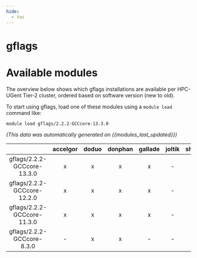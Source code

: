 ```yaml
---
hide:
  - toc
---
```


gflags
======

# Available modules


The overview below shows which gflags installations are available per HPC-UGent Tier-2 cluster, ordered based on software version (new to old).

To start using gflags, load one of these modules using a `module load` command like:

```shell
module load gflags/2.2.2-GCCcore-13.3.0
```

*(This data was automatically generated on {{modules_last_updated}})*  

| |accelgor|doduo|donphan|gallade|joltik|shinx|skitty|
| :---: | :---: | :---: | :---: | :---: | :---: | :---: | :---: |
|gflags/2.2.2-GCCcore-13.3.0|x|x|x|x|-|x|x|
|gflags/2.2.2-GCCcore-12.2.0|x|x|x|x|-|-|-|
|gflags/2.2.2-GCCcore-11.3.0|x|x|x|x|-|-|-|
|gflags/2.2.2-GCCcore-8.3.0|-|x|x|-|-|-|-|
